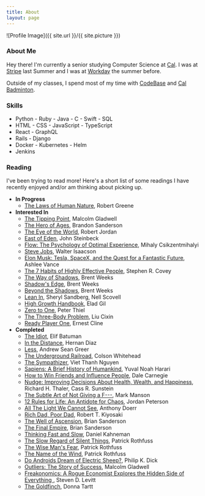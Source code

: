 ```yaml
---
title: About
layout: page
---
```

![Profile Image]({{ site.url }}/{{ site.picture }})

### About Me
Hey there! I'm currently a senior studying Computer Science at [Cal](http://www.berkeley.edu/). I was at [Stripe](https://stripe.com/) last Summer and I was at [Workday](https://www.workday.com/) the summer before.

Outside of my classes, I spend most of my time with [CodeBase](https://codebase.berkeley.edu/) and [Cal Badminton](https://badminton.berkeley.edu/).

### Skills
- Python - Ruby - Java - C - Swift - SQL
- HTML - CSS - JavaScript - TypeScript
- React - GraphQL
- Rails - Django
- Docker - Kubernetes - Helm
- Jenkins

### Reading
I've been trying to read more! Here's a short list of some readings I have recently enjoyed and/or am thinking about picking up.
- **In Progress**
  - [The Laws of Human Nature](https://www.goodreads.com/book/show/39330937-the-laws-of-human-nature?), Robert Greene
- **Interested In**
  - [The Tipping Point](https://www.goodreads.com/book/show/2612.The_Tipping_Point), Malcolm Gladwell
  - [The Hero of Ages](https://www.goodreads.com/book/show/2767793-the-hero-of-ages), Brandon Sanderson
  - [The Eye of the World](https://www.goodreads.com/book/show/228665.The_Eye_of_the_World), Robert Jordan
  - [East of Eden](https://www.goodreads.com/book/show/4406.East_of_Eden), John Steinbeck
  - [Flow: The Psychology of Optimal Experience](https://www.goodreads.com/book/show/66354.Flow), Mihaly Csikzentmihalyi
  - [Steve Jobs](https://www.goodreads.com/book/show/11084145-steve-jobs), Walter Isaacson
  - [Elon Musk: Tesla, SpaceX, and the Quest for a Fantastic Future](https://www.goodreads.com/book/show/25541028-elon-musk), Ashlee Vance
  - [The 7 Habits of Highly Effective People](https://www.goodreads.com/book/show/36072.The_7_Habits_of_Highly_Effective_People), Stephen R. Covey
  - [The Way of Shadows](https://www.goodreads.com/book/show/3227063-the-way-of-shadows), Brent Weeks
  - [Shadow's Edge](https://www.goodreads.com/book/show/3754016-shadow-s-edge), Brent Weeks
  - [Beyond the Shadows](https://www.goodreads.com/book/show/3754026-beyond-the-shadows), Brent Weeks
  - [Lean In](https://www.goodreads.com/book/show/16071764-lean-in), Sheryl Sandberg, Nell Scovell
  - [High Growth Handbook](https://www.goodreads.com/book/show/40536148-high-growth-handbook), Elad Gil
  - [Zero to One](https://www.goodreads.com/book/show/18050143-zero-to-one), Peter Thiel
  - [The Three-Body Problem](https://www.goodreads.com/book/show/20518872-the-three-body-problem), Liu Cixin
  - [Ready Player One](https://www.goodreads.com/book/show/9969571-ready-player-one), Ernest Cline
- **Completed**
  - [The Idiot](https://www.goodreads.com/book/show/30962053-the-idiot), Elif Batuman
  - [In the Distance](https://www.goodreads.com/book/show/34381330-in-the-distance), Hernan Diaz
  - [Less](https://www.goodreads.com/book/show/39927096-less), Andrew Sean Greer
  - [The Underground Railroad](https://www.goodreads.com/book/show/30555488-the-underground-railroad), Colson Whitehead
  - [The Sympathizer](https://www.goodreads.com/book/show/23168277-the-sympathizer), Viet Thanh Nguyen
  - [Sapiens: A Brief History of Humankind](https://www.goodreads.com/book/show/23692271-sapiens), Yuval Noah Harari
  - [How to Win Friends and Influence People](https://www.goodreads.com/book/show/4865.How_to_Win_Friends_and_Influence_People), Dale Carnegie
  - [Nudge: Improving Decisions About Health, Wealth, and Happiness](https://www.goodreads.com/book/show/3450744-nudge), Richard H. Thaler,  Cass R. Sunstein
  - [The Subtle Art of Not Giving a F---](https://www.goodreads.com/book/show/28257707-the-subtle-art-of-not-giving-a-f-ck), Mark Manson
  - [12 Rules for Life: An Antidote for Chaos](https://www.goodreads.com/book/show/30257963-12-rules-for-life), Jordan Peterson
  - [All The Light We Cannot See](https://www.goodreads.com/book/show/18143977-all-the-light-we-cannot-see), Anthony Doerr
  - [Rich Dad, Poor Dad](https://www.goodreads.com/book/show/69571.Rich_Dad_Poor_Dad), Robert T. Kiyosaki
  - [The Well of Ascension](https://www.goodreads.com/book/show/68429.The_Well_of_Ascension), Brian Sanderson
  - [The Final Empire](https://www.goodreads.com/book/show/68428.The_Final_Empire), Brian Sanderson
  - [Thinking Fast and Slow](https://www.goodreads.com/book/show/11468377-thinking-fast-and-slow), Daniel Kahneman
  - [The Slow Regard of Silent Things](https://www.goodreads.com/book/show/21535271-the-slow-regard-of-silent-things), Patrick Rothfuss
  - [The Wise Man's Fear](https://www.goodreads.com/book/show/1215032.The_Wise_Man_s_Fear), Patrick Rothfuss
  - [The Name of the Wind](https://www.goodreads.com/book/show/186074.The_Name_of_the_Wind), Patrick Rothfuss
  - [Do Androids Dream of Electric Sheep?](https://www.goodreads.com/book/show/7082.Do_Androids_Dream_of_Electric_Sheep_), Philip K. Dick
  - [Outliers: The Story of Success](https://www.goodreads.com/book/show/3228917-outliers), Malcolm Gladwell
  - [Freakonomics: A Rogue Economist Explores the Hidden Side of Everything ](https://www.goodreads.com/book/show/1202.Freakonomics), Steven D. Levitt
  - [The Goldfinch](https://www.goodreads.com/book/show/17333223-the-goldfinch), Donna Tartt
